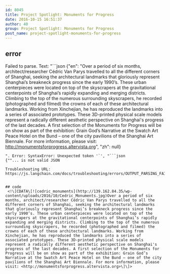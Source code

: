 ```yaml
---
id: 8045
title: Project Spotlight: Monuments for Progress
date: 2016-10-15 16:51:37
author: 40
group: Project Spotlight: Monuments for Progress
post_name: project-spotlight-monuments-for-progress
---
```


## error
Failed to parse. Text: "```json
{"en": "Over a period of six months, architect/researcher Cédric Van Parys travelled to all the different corners of Shanghai, seeking the architectural landmarks that gloriously represent Shanghai’s breakneck progress since the early 1990’s. These urban centerpieces were located on top of the skyscrapers at the gravitational centerpoints of Shanghai’s rapidly expanding and merging districts. Climbing to the top of the numerous surrounding skyscrapers, he recorded (photographed and filmed) the crowns of each of these architectural landmarks. Working from Xinchejian, he has reproduced the landmarks into a series of associated prototypes. These 3D-printed physical scale models represent a radically different aesthetic perspective on Shanghai's progress of the last decades. A first selection of the Monuments for Progress will be on show as part of the exhibition: Grain God’s Narrative at the Swatch Art Peace Hotel on the Bund – one of the city pavilions of the Shanghai Art Biennale. For more information, please visit: <http://monumentsforprogress.altervista.org>", "zh": null}
```
". Error: SyntaxError: Unexpected token '`', "```json
{""... is not valid JSON

Troubleshooting URL: https://js.langchain.com/docs/troubleshooting/errors/OUTPUT_PARSING_FAILURE/


## code
 <!\[CDATA\[![cedric_monuments](http://139.162.84.35/wp-content/uploads/2016/10/Cedric_Monuments.jpg)Over a period of six months, architect/researcher Cédric Van Parys travelled to all the different corners of Shanghai, seeking the architectural landmarks that gloriously represent Shanghai’s breakneck progress since the early 1990’s. These urban centerpieces were located on top of the skyscrapers at the gravitational centerpoints of Shanghai’s rapidly expanding and merging districts. Climbing to the top of the numerous surrounding skyscrapers, he recorded (photographed and filmed) the crowns of each of these architectural landmarks. Working from Xinchejian, he has reproduced the landmarks into a series of associated prototypes. These 3D-printed physical scale models represent a radically different aesthetic perspective on Shanghai's progress of the last decades. A first selection of the Monuments for Progress will be on show as part of the exhibition: Grain God’s Narrative at the Swatch Art Peace Hotel on the Bund – one of the city pavilions of the Shanghai Art Biennale. For more information, please visit: <http://monumentsforprogress.altervista.org>\]\]> 
